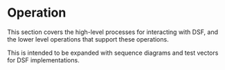 # Operation

This section covers the high-level processes for interacting with DSF, and the lower level operations that support these operations.

This is intended to be expanded with sequence diagrams and test vectors for DSF implementations.
